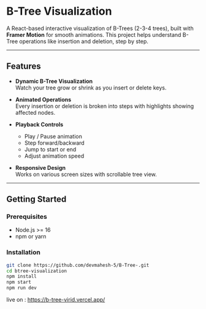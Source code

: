 # B-Tree Visualization

A React-based interactive visualization of B-Trees (2-3-4 trees), built with **Framer Motion** for smooth animations. This project helps understand B-Tree operations like insertion and deletion, step by step.

---

## Features

- **Dynamic B-Tree Visualization**  
  Watch your tree grow or shrink as you insert or delete keys.

- **Animated Operations**  
  Every insertion or deletion is broken into steps with highlights showing affected nodes.

- **Playback Controls**  
  - Play / Pause animation  
  - Step forward/backward  
  - Jump to start or end  
  - Adjust animation speed  

- **Responsive Design**  
  Works on various screen sizes with scrollable tree view.

---

## Getting Started

### Prerequisites

- Node.js >= 16
- npm or yarn

### Installation

```bash
git clone https://github.com/devmahesh-5/B-Tree-.git
cd btree-visualization
npm install
npm start
npm run dev
```
live on : https://b-tree-virid.vercel.app/